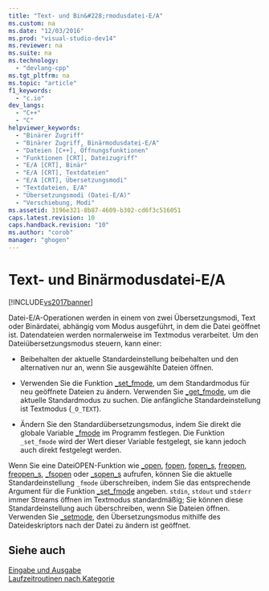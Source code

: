 ```yaml
---
title: "Text- und Bin&#228;rmodusdatei-E/A"
ms.custom: na
ms.date: "12/03/2016"
ms.prod: "visual-studio-dev14"
ms.reviewer: na
ms.suite: na
ms.technology: 
  - "devlang-cpp"
ms.tgt_pltfrm: na
ms.topic: "article"
f1_keywords: 
  - "c.io"
dev_langs: 
  - "C++"
  - "C"
helpviewer_keywords: 
  - "Binärer Zugriff"
  - "Binärer Zugriff, Binärmodusdatei-E/A"
  - "Dateien [C++], Öffnungsfunktionen"
  - "Funktionen [CRT], Dateizugriff"
  - "E/A [CRT], Binär"
  - "E/A [CRT], Textdateien"
  - "E/A [CRT], Übersetzungsmodi"
  - "Textdateien, E/A"
  - "Übersetzungsmodi (Datei-E/A)"
  - "Verschiebung, Modi"
ms.assetid: 3196e321-8b87-4609-b302-cd6f3c516051
caps.latest.revision: 10
caps.handback.revision: "10"
ms.author: "corob"
manager: "ghogen"
---
```

# Text- und Bin&#228;rmodusdatei-E/A
[!INCLUDE[vs2017banner](../assembler/inline/includes/vs2017banner.md)]

Datei\-E\/A\-Operationen werden in einem von zwei Übersetzungsmodi, Text oder Binärdatei, abhängig vom Modus ausgeführt, in dem die Datei geöffnet ist.  Datendateien werden normalerweise im Textmodus verarbeitet.  Um den Dateiübersetzungsmodus steuern, kann einer:  
  
-   Beibehalten der aktuelle Standardeinstellung beibehalten und den alternativen nur an, wenn Sie ausgewählte Dateien öffnen.  
  
-   Verwenden Sie die Funktion [\_set\_fmode](../c-runtime-library/reference/set-fmode.md), um dem Standardmodus für neu geöffnete Dateien zu ändern.  Verwenden Sie [\_get\_fmode](../c-runtime-library/reference/get-fmode.md), um die aktuelle Standardmodus zu suchen.  Die anfängliche Standardeinstellung ist Textmodus \(`_O_TEXT`\).  
  
-   Ändern Sie den Standardübersetzungsmodus, indem Sie direkt die globale Variable [\_fmode](../c-runtime-library/fmode.md) im Programm festlegen.  Die Funktion `_set_fmode` wird der Wert dieser Variable festgelegt, sie kann jedoch auch direkt festgelegt werden.  
  
 Wenn Sie eine DateiOPEN\-Funktion wie [\_open](../c-runtime-library/reference/open-wopen.md), [fopen](../c-runtime-library/reference/fopen-wfopen.md), [fopen\_s](../c-runtime-library/reference/fopen-s-wfopen-s.md), [freopen](../c-runtime-library/reference/freopen-wfreopen.md), [freopen\_s](../c-runtime-library/reference/freopen-s-wfreopen-s.md), [\_fsopen](../c-runtime-library/reference/fsopen-wfsopen.md) oder [\_sopen\_s](../c-runtime-library/reference/sopen-s-wsopen-s.md) aufrufen, können Sie die aktuelle Standardeinstellung `_fmode` überschreiben, indem Sie das entsprechende Argument für die Funktion [\_set\_fmode](../c-runtime-library/reference/set-fmode.md) angeben.  `stdin`, `stdout` und `stderr` immer Streams öffnen im Textmodus standardmäßig; Sie können diese Standardeinstellung auch überschreiben, wenn Sie Dateien öffnen.  Verwenden Sie [\_setmode](../c-runtime-library/reference/setmode.md), den Übersetzungsmodus mithilfe des Dateideskriptors nach der Datei zu ändern ist geöffnet.  
  
## Siehe auch  
 [Eingabe und Ausgabe](../c-runtime-library/input-and-output.md)   
 [Laufzeitroutinen nach Kategorie](../c-runtime-library/run-time-routines-by-category.md)